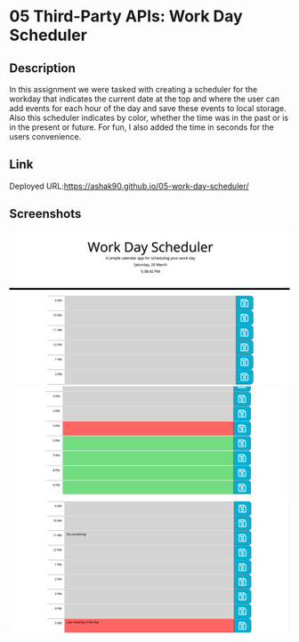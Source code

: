 # 05 Third-Party APIs: Work Day Scheduler

## Description

In this assignment we were tasked with creating a scheduler for the workday that indicates the current date at the top and where the user can add events for each hour of the day and save these events to local storage. Also this scheduler indicates by color, whether the time was in the past or is in the present or future. For fun, I also added the time in seconds for the users convenience.   

## Link

Deployed URL:https://ashak90.github.io/05-work-day-scheduler/


## Screenshots

![screenshot1](./Assets/screenshots/screenshot-1.png) 
![screenshot2](./Assets/screenshots/screenshot-2.png) 
![screenshot3](./Assets/screenshots/screenshot-3.png) 


